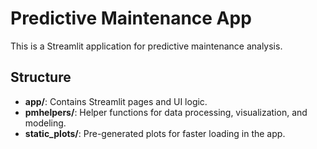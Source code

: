 # Predictive Maintenance App

This is a Streamlit application for predictive maintenance analysis.

## Structure
- **app/**: Contains Streamlit pages and UI logic.
- **pmhelpers/**: Helper functions for data processing, visualization, and modeling.
- **static_plots/**: Pre-generated plots for faster loading in the app.
